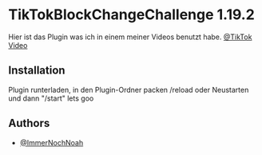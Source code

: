 # TikTokBlockChangeChallenge 1.19.2

Hier ist das Plugin was ich in einem meiner Videos benutzt habe.
[@TikTok Video](https://www.tiktok.com/@immernochnoah_tv/video/7169466295929359621?is_from_webapp=1&sender_device=pc&web_id=6986634263568893446)

## Installation

Plugin runterladen, in den Plugin-Ordner packen /reload oder Neustarten und dann "/start" lets goo

    
## Authors

- [@ImmerNochNoah](https://github.com/ImmerNochNoah/)
